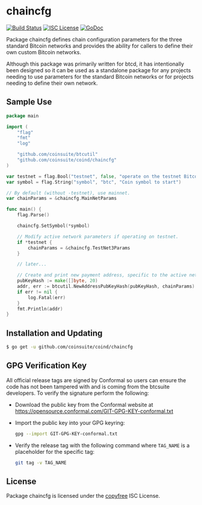 chaincfg
========

[![Build Status](http://img.shields.io/travis/coinsuite/coind.svg)](https://travis-ci.org/coinsuite/coind)
[![ISC License](http://img.shields.io/badge/license-ISC-blue.svg)](http://copyfree.org)
[![GoDoc](https://img.shields.io/badge/godoc-reference-blue.svg)](http://godoc.org/github.com/coinsuite/coind/chaincfg)

Package chaincfg defines chain configuration parameters for the three standard
Bitcoin networks and provides the ability for callers to define their own custom
Bitcoin networks.

Although this package was primarily written for btcd, it has intentionally been
designed so it can be used as a standalone package for any projects needing to
use parameters for the standard Bitcoin networks or for projects needing to
define their own network.

## Sample Use

```Go
package main

import (
	"flag"
	"fmt"
	"log"

	"github.com/coinsuite/btcutil"
	"github.com/coinsuite/coind/chaincfg"
)

var testnet = flag.Bool("testnet", false, "operate on the testnet Bitcoin network")
var symbol = flag.String("symbol", "btc", "Coin symbol to start")

// By default (without -testnet), use mainnet.
var chainParams = &chaincfg.MainNetParams

func main() {
	flag.Parse()

    chaincfg.SetSymbol(*symbol)

	// Modify active network parameters if operating on testnet.
	if *testnet {
		chainParams = &chaincfg.TestNet3Params
	}

	// later...

	// Create and print new payment address, specific to the active network.
	pubKeyHash := make([]byte, 20)
	addr, err := btcutil.NewAddressPubKeyHash(pubKeyHash, chainParams)
	if err != nil {
		log.Fatal(err)
	}
	fmt.Println(addr)
}
```

## Installation and Updating

```bash
$ go get -u github.com/coinsuite/coind/chaincfg
```

## GPG Verification Key

All official release tags are signed by Conformal so users can ensure the code
has not been tampered with and is coming from the btcsuite developers.  To
verify the signature perform the following:

- Download the public key from the Conformal website at
  https://opensource.conformal.com/GIT-GPG-KEY-conformal.txt

- Import the public key into your GPG keyring:
  ```bash
  gpg --import GIT-GPG-KEY-conformal.txt
  ```

- Verify the release tag with the following command where `TAG_NAME` is a
  placeholder for the specific tag:
  ```bash
  git tag -v TAG_NAME
  ```

## License

Package chaincfg is licensed under the [copyfree](http://copyfree.org) ISC
License.
